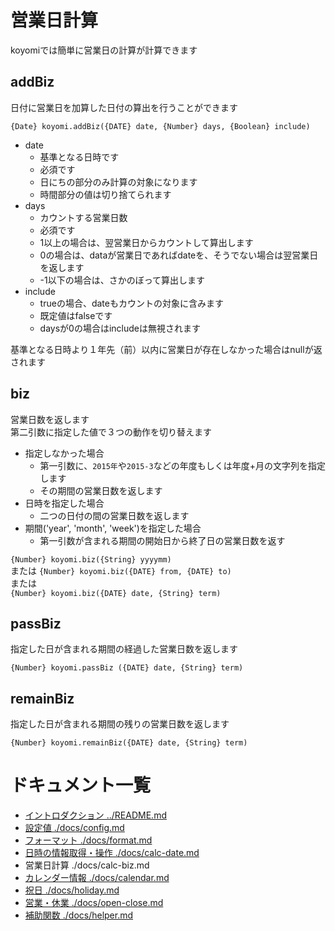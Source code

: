 # 営業日計算

koyomiでは簡単に営業日の計算が計算できます

## addBiz

日付に営業日を加算した日付の算出を行うことができます  

`{Date} koyomi.addBiz({DATE} date, {Number} days, {Boolean} include)`

  + date
    + 基準となる日時です
    + 必須です
    + 日にちの部分のみ計算の対象になります
    + 時間部分の値は切り捨てられます
  + days
    + カウントする営業日数
    + 必須です
    + 1以上の場合は、翌営業日からカウントして算出します
    + 0の場合は、dataが営業日であればdateを、そうでない場合は翌営業日を返します
    + -1以下の場合は、さかのぼって算出します
  + include
    + trueの場合、dateもカウントの対象に含みます
    + 既定値はfalseです
    + daysが0の場合はincludeは無視されます

基準となる日時より１年先（前）以内に営業日が存在しなかった場合はnullが返されます


## biz

営業日数を返します  
第二引数に指定した値で３つの動作を切り替えます  

  * 指定しなかった場合
      * 第一引数に、`2015年`や`2015-3`などの年度もしくは年度+月の文字列を指定します
      * その期間の営業日数を返します
  * 日時を指定した場合
      * 二つの日付の間の営業日数を返します
  * 期間('year', 'month', 'week')を指定した場合
      * 第一引数が含まれる期間の開始日から終了日の営業日数を返す

`{Number} koyomi.biz({String} yyyymm)`  
または
`{Number} koyomi.biz({DATE} from, {DATE} to)`  
または  
`{Number} koyomi.biz({DATE} date, {String} term)`


## passBiz

指定した日が含まれる期間の経過した営業日数を返します  

`{Number} koyomi.passBiz ({DATE} date, {String} term)`


## remainBiz

指定した日が含まれる期間の残りの営業日数を返します  

`{Number} koyomi.remainBiz({DATE} date, {String} term)`


# ドキュメント一覧

  + [イントロダクション ../README.md](../README.md)
  + [設定値 ./docs/config.md](./docs/config.md)
  + [フォーマット ./docs/format.md](./docs/format.md)
  + [日時の情報取得・操作 ./docs/calc-date.md](./docs/calc-date.md)
  + 営業日計算 ./docs/calc-biz.md
  + [カレンダー情報 ./docs/calendar.md](./docs/calendar.md)
  + [祝日 ./docs/holiday.md](./docs/holiday.md)
  + [営業・休業 ./docs/open-close.md](./docs/open-close.md)
  + [補助関数 ./docs/helper.md](./docs/helper.md)